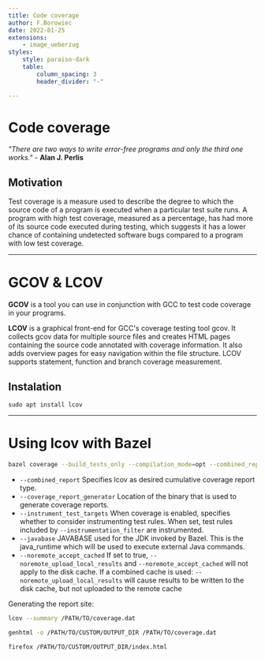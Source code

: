 ```yaml
---
title: Code coverage
author: F.Borowiec
date: 2022-01-25
extensions:
    - image_ueberzug
styles:
    style: paraiso-dark
    table:
        column_spacing: 3
        header_divider: "-"

---
```


# Code coverage

_"There are two ways to write error-free programs and only the third one works."_ - **Alan J. Perlis**

## **Motivation**

Test coverage is a measure used to describe the degree to which the source code of a program is executed when a particular test suite runs. A program with high test coverage, measured as a percentage, has had more of its source code executed during testing, which suggests it has a lower chance of containing undetected software bugs compared to a program with low test coverage.

---

# **GCOV & LCOV**

**GCOV** is a tool you can use in conjunction with GCC to test code coverage in your programs.

**LCOV** is a graphical front-end for GCC's coverage testing tool gcov. It collects gcov data for multiple source files and creates HTML pages containing the source code annotated with coverage information. It also adds overview pages for easy navigation within the file structure. LCOV supports statement, function and branch coverage measurement.

## **Instalation**

`sudo apt install lcov`

---

# **Using lcov with Bazel**

```bash
bazel coverage --build_tests_only --compilation_mode=opt --combined_report=lcov --coverage_report_generator=@bazel_tools//tools/test/CoverageOutputGenerator/java/com/google/devtools/coverageoutputgenerator:Main --instrument_test_targets=true --javabase=@bazel_tools//tools/jdk:remote_jdk11 --noremote_accept_cached --spawn_strategy=sandboxed //PATH/TO:TARGET
```

* `--combined_report` Specifies lcov as desired cumulative coverage report type.
* `--coverage_report_generator` Location of the binary that is used to generate coverage reports.
* `--instrument_test_targets` When coverage is enabled, specifies whether to consider instrumenting test rules. When set, test rules included by `--instrumentation_filter` are instrumented.
* `--javabase` JAVABASE used for the JDK invoked by Bazel. This is the java_runtime which will be used to execute external Java commands.
* `--noremote_accept_cached` If set to true, `--noremote_upload_local_results` and `--noremote_accept_cached` will not apply to the disk cache. If a combined cache is used: `--noremote_upload_local_results` will cause results to be written to the disk cache, but not uploaded to the remote cache

Generating the report site:

```bash
lcov --summary /PATH/TO/coverage.dat

genhtml -o /PATH/TO/CUSTOM/OUTPUT_DIR /PATH/TO/coverage.dat

firefox /PATH/TO/CUSTOM/OUTPUT_DIR/index.html
```

